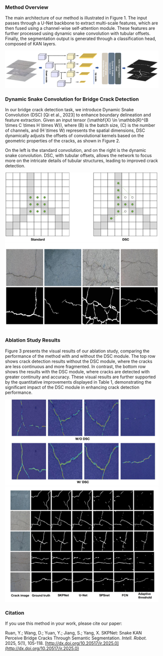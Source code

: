 ### Method Overview

The main architecture of our method is illustrated in Figure 1. The input passes through a U-Net backbone to extract multi-scale features, which are then fused using a channel-wise self-attention module. These features are further processed using dynamic snake convolution with tubular offsets. Finally, the segmentation output is generated through a classification head, composed of KAN layers.

![Framework](./figs/SnakeKanFramework.jpg)

### Dynamic Snake Convolution for Bridge Crack Detection

In our bridge crack detection task, we introduce Dynamic Snake Convolution (DSC) [Qi et al., 2023] to enhance boundary delineation and feature extraction. Given an input tensor \(\mathbf{X} \in \mathbb{R}^{B \times C \times H \times W}\), where \(B\) is the batch size, \(C\) is the number of channels, and \(H \times W\) represents the spatial dimensions, DSC dynamically adjusts the offsets of convolutional kernels based on the geometric properties of the cracks, as shown in Figure 2.

On the left is the standard convolution, and on the right is the dynamic snake convolution. DSC, with tubular offsets, allows the network to focus more on the intricate details of tubular structures, leading to improved crack detection.

![SnakeKANDSC](./figs/SnakeKANDSC_00.jpg)
![SnakeKANDataset](./figs/SnakeKANDataset_00.jpg)

### Ablation Study Results

Figure 3 presents the visual results of our ablation study, comparing the performance of the method with and without the DSC module. The top row shows crack detection results without the DSC module, where the cracks are less continuous and more fragmented. In contrast, the bottom row shows the results with the DSC module, where cracks are detected with greater continuity and accuracy. These visual results are further supported by the quantitative improvements displayed in Table 1, demonstrating the significant impact of the DSC module in enhancing crack detection performance.

![SnakeKANAblation](./figs/SnakeKANAblation_00.jpg)
![SnakeKANResultsCompare](./figs/SnakeKANResultsCompare_00.jpg)

### Citation

If you use this method in your work, please cite our paper:

Ruan, Y.; Wang, D.; Yuan, Y.; Jiang, S.; Yang, X. SKPNet: Snake KAN Perceive Bridge Cracks Through Semantic Segmentation. *Intell. Robot.* 2025, 5(1), 105-118. [http://dx.doi.org/10.20517/ir.2025.0](http://dx.doi.org/10.20517/ir.2025.0)
